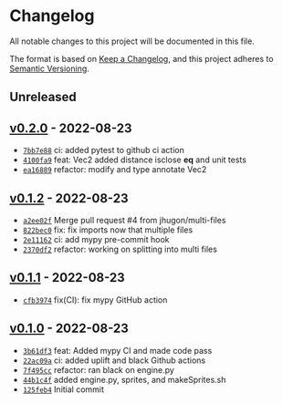 # Changelog

All notable changes to this project will be documented in this file.

The format is based on [Keep a Changelog](https://keepachangelog.com/en/1.0.0/), and this project adheres to [Semantic Versioning](https://semver.org/spec/v2.0.0.html).

## Unreleased

## [v0.2.0](https://github.com/jhugon/orbitalGame/releases/tag/v0.2.0) - 2022-08-23

- [`7bb7e88`](https://github.com/jhugon/orbitalGame/commit/7bb7e88f2ef4ea6d590cde6f718ebbf4daaced46) ci: added pytest to github ci action
- [`4100fa9`](https://github.com/jhugon/orbitalGame/commit/4100fa99a1a7cabe07371f0baff5f2bee16afb88) feat: Vec2 added distance isclose __eq__ and unit tests
- [`ea16889`](https://github.com/jhugon/orbitalGame/commit/ea168892ea90c107e70f590d508756a5106eb8f3) refactor: modify and type annotate Vec2

## [v0.1.2](https://github.com/jhugon/orbitalGame/releases/tag/v0.1.2) - 2022-08-23

- [`a2ee02f`](https://github.com/jhugon/orbitalGame/commit/a2ee02f289e6e1fba8e7173ba7bf3b4b998dbb36) Merge pull request #4 from jhugon/multi-files
- [`822bec0`](https://github.com/jhugon/orbitalGame/commit/822bec0f4091bc5aa7541e71cab32f70f7923467) fix: fix imports now that multiple files
- [`2e11162`](https://github.com/jhugon/orbitalGame/commit/2e1116298f0a60cb39ade7aeb9b59c86f4c9c2ad) ci: add mypy pre-commit hook
- [`2370df2`](https://github.com/jhugon/orbitalGame/commit/2370df28a4e00f8565971dd3c1fac0452bbfb275) refactor: working on splitting into multi files

## [v0.1.1](https://github.com/jhugon/orbitalGame/releases/tag/v0.1.1) - 2022-08-23

- [`cfb3974`](https://github.com/jhugon/orbitalGame/commit/cfb39746622c620a92d7622f597173593800b7ce) fix(CI): fix mypy GitHub action

## [v0.1.0](https://github.com/jhugon/orbitalGame/releases/tag/v0.1.0) - 2022-08-23

- [`3b61df3`](https://github.com/jhugon/orbitalGame/commit/3b61df370e4186ad88e910b6d26416a262ad7b6f) feat: Added mypy CI and made code pass
- [`22ac09a`](https://github.com/jhugon/orbitalGame/commit/22ac09aa3aaf44ccad39cf3742c84bd9bf53a94f) ci: added uplift and black Github actions
- [`7f495cc`](https://github.com/jhugon/orbitalGame/commit/7f495ccf58238aec5cf955dbed685b0abf01b89c) refactor: ran black on engine.py
- [`44b1c4f`](https://github.com/jhugon/orbitalGame/commit/44b1c4fb1d3d8cb7a9ac760c1a38a324f382e5b4) added engine.py, sprites, and makeSprites.sh
- [`125feb4`](https://github.com/jhugon/orbitalGame/commit/125feb4788e07743c728892d2527526d32176624) Initial commit
